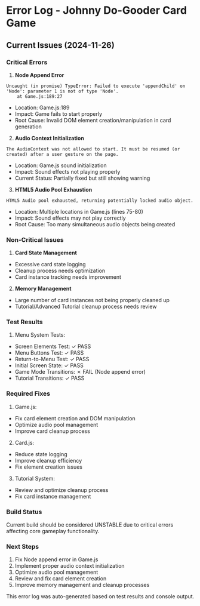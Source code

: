 # Error Log - Johnny Do-Gooder Card Game

## Current Issues (2024-11-26)

### Critical Errors

1. **Node Append Error**
```
Uncaught (in promise) TypeError: Failed to execute 'appendChild' on 'Node': parameter 1 is not of type 'Node'.
    at Game.js:189:27
```
- Location: Game.js:189
- Impact: Game fails to start properly
- Root Cause: Invalid DOM element creation/manipulation in card generation

2. **Audio Context Initialization**
```
The AudioContext was not allowed to start. It must be resumed (or created) after a user gesture on the page.
```
- Location: Game.js sound initialization
- Impact: Sound effects not playing properly
- Current Status: Partially fixed but still showing warning

3. **HTML5 Audio Pool Exhaustion**
```
HTML5 Audio pool exhausted, returning potentially locked audio object.
```
- Location: Multiple locations in Game.js (lines 75-80)
- Impact: Sound effects may not play correctly
- Root Cause: Too many simultaneous audio objects being created

### Non-Critical Issues

1. **Card State Management**
- Excessive card state logging
- Cleanup process needs optimization
- Card instance tracking needs improvement

2. **Memory Management**
- Large number of card instances not being properly cleaned up
- Tutorial/Advanced Tutorial cleanup process needs review

### Test Results

1. Menu System Tests:
- Screen Elements Test: ✓ PASS
- Menu Buttons Test: ✓ PASS
- Return-to-Menu Test: ✓ PASS
- Initial Screen State: ✓ PASS
- Game Mode Transitions: ✗ FAIL (Node append error)
- Tutorial Transitions: ✓ PASS

### Required Fixes

1. Game.js:
- Fix card element creation and DOM manipulation
- Optimize audio pool management
- Improve card cleanup process

2. Card.js:
- Reduce state logging
- Improve cleanup efficiency
- Fix element creation issues

3. Tutorial System:
- Review and optimize cleanup process
- Fix card instance management

### Build Status

Current build should be considered UNSTABLE due to critical errors affecting core gameplay functionality.

### Next Steps

1. Fix Node append error in Game.js
2. Implement proper audio context initialization
3. Optimize audio pool management
4. Review and fix card element creation
5. Improve memory management and cleanup processes

This error log was auto-generated based on test results and console output.
